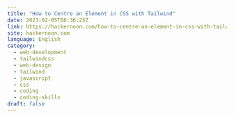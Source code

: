 ```yaml
---
title: "How to Centre an Element in CSS with Tailwind"
date: 2023-02-05T08:36:23Z
link: https://hackernoon.com/how-to-centre-an-element-in-css-with-tailwind?source=rss&utm_medium=RSS&utm_source=news.12bit.vn
site: hackernoon.com
language: English
category:
  - web-development
  - tailwindcss
  - web-design
  - tailwind
  - javascript
  - css
  - coding
  - coding-skills
draft: false
---
```

